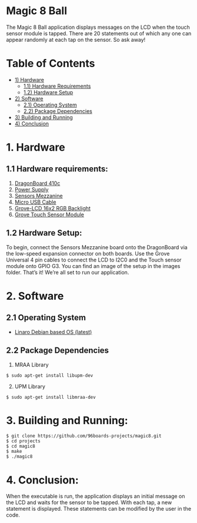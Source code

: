 # Magic 8 Ball
The Magic 8 Ball application displays messages on the LCD when the touch sensor module is tapped.
There are 20 statements out of which any one can appear randomly at each tap on the sensor. So ask away!


# Table of Contents
- [1) Hardware](#1-hardware)
   - [1.1) Hardware Requirements](#11-hardware-requirements)
   - [1.2) Hardware Setup](#12-hardware-setup)
- [2) Software](#2-software) 
   - [2.1) Operating System](#21-operating-system)
   - [2.2) Package Dependencies](#22-package-dependencies)
- [3) Building and Running](#3-building-and-running)
- [4) Conclusion](#4-conclusion)

# 1. Hardware
   
## 1.1 Hardware requirements:

1. [DragonBoard 410c](http://www.96boards.org/product/dragonboard410c/)
2. [Power Supply](https://www.amazon.com/Adapter-Regulated-Supply-Copper-String/dp/B015G8DZK2)
3. [Sensors Mezzanine](http://www.96boards.org/product/sensors-mezzanine/)
4. [Micro USB Cable](https://www.amazon.com/AmazonBasics-USB-Male-Micro-Cable/dp/B01EK87A82/ref=sr_1_3?ie=UTF8&qid=1497618343&sr=8-3&keywords=micro%2Busb&th=1)
5. [Grove-LCD 16x2 RGB Backlight](https://www.seeedstudio.com/Grove-LCD-RGB-Backlight-p-1643.html)
6. [Grove Touch Sensor Module](https://www.seeedstudio.com/Grove-Touch-Sensor-p-747.html)

## 1.2 Hardware Setup:
To begin, connect the Sensors Mezzanine board onto the DragonBoard via the low-speed expansion connector on both boards. Use the Grove Universal 4 pin cables to connect the LCD to I2C0 and the Touch sensor module onto GPIO G3. You can find an image of the setup in the images folder. That’s it! We’re all set to run our application.

# 2. Software

## 2.1 Operating System

- [Linaro Debian based OS (latest)](https://github.com/96boards/documentation/blob/master/ConsumerEdition/DragonBoard-410c/Downloads/Debian.md)

## 2.2 Package Dependencies

1. MRAA Library
```
$ sudo apt-get install libupm-dev
```
2. UPM Library
```
$ sudo apt-get install libmraa-dev
```

# 3. Building and Running:

```shell
$ git clone https://github.com/96boards-projects/magic8.git
$ cd projects
$ cd magic8
$ make
$ ./magic8
```

# 4. Conclusion:

When the executable is run, the application displays an initial message on the LCD and waits for the sensor to be tapped.
With each tap, a new statement is displayed. These statements can be modified by the user in the code.
